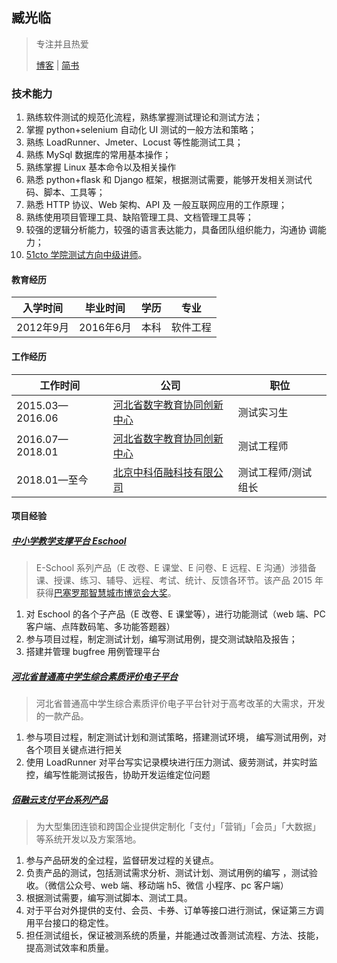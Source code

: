 ## 臧光临

> 专注并且热爱
>
>  [博客](http://blog.51cto.com/prestest) | [简书](https://www.jianshu.com/u/95b597e86682)

### 技术能力

1. 熟练软件测试的规范化流程，熟练掌握测试理论和测试方法；
2. 掌握 python+selenium 自动化 UI 测试的一般方法和策略；
3. 熟练 LoadRunner、Jmeter、Locust 等性能测试工具；
4. 熟练 MySql 数据库的常用基本操作；
5. 熟练掌握 Linux 基本命令以及相关操作
6. 熟悉 python+flask 和 Django 框架，根据测试需要，能够开发相关测试代 码、脚本、工具等；
7. 熟悉 HTTP 协议、Web 架构、API 及 一般互联网应用的工作原理；
8. 熟练使用项目管理工具、缺陷管理工具、文档管理工具等；
9. 较强的逻辑分析能力，较强的语言表达能力，具备团队组织能力，沟通协 调能力；
10. [51cto 学院测试方向中级讲师](http://edu.51cto.com/lecturer/11362657.html)。

#### 教育经历

| 入学时间  | 毕业时间  | 学历 | 专业     |
| --------- | --------- | ---- | -------- |
| 2012年9月 | 2016年6月 | 本科 | 软件工程 |

#### 工作经历

| 工作时间        | 公司                                                         | 职位                |
| --------------- | ------------------------------------------------------------ | ------------------- |
| 2015.03—2016.06 | [河北省数字教育协同创新中心](http://sxxy.hebtu.edu.cn/a/2014/10/24/1507598700053.html) | 测试实习生          |
| 2016.07—2018.01 | [河北省数字教育协同创新中心](http://sxxy.hebtu.edu.cn/a/2014/10/24/1507598700053.html) | 测试工程师          |
| 2018.01—至今    | [北京中科佰融科技有限公司](http://www.bryzf.com/)            | 测试工程师/测试组长 |

#### 项目经验

##### [中小学教学支撑平台 Eschool ](http://eschool.hebtu.edu.cn)

> E-School 系列产品（E 改卷、E 课堂、E 问卷、E 远程、E 沟通）涉猎备课、授课、练习、辅导、远程、考试、统计、反馈各环节。该产品 2015 年获得[巴塞罗那智慧城市博览会大奖](http://www.hebtu.edu.cn/a/2015/11/19/20151119130745.html)。

1. 对 Eschool 的各个子产品（E 改卷、E 课堂等），进行功能测试（web 端、PC 客户端、点阵数码笔、多功能答题器）
2. 参与项目过程，制定测试计划，编写测试用例，提交测试缺陷及报告；
3. 搭建并管理 bugfree 用例管理平台

##### [河北省普通高中学生综合素质评价电子平台 ](http://gzzs.hee.gov.cn)

> 河北省普通高中学生综合素质评价电子平台针对于高考改革的大需求，开发的一款产品。

1. 参与项目过程，制定测试计划和测试策略，搭建测试环境， 编写测试用例，对各个项目关键点进行把关
2. 使用 LoadRunner 对平台写实记录模块进行压力测试、疲劳测试，并实时监控，编写性能测试报告，协助开发运维定位问题

##### [佰融云支付平台系列产品](http://www.bryzf.com/)

> 为大型集团连锁和跨国企业提供定制化「支付」「营销」「会员」「大数据」等系统开发以及方案落地。

1. 参与产品研发的全过程，监督研发过程的关键点。
2. 负责产品的测试，包括测试需求分析、测试计划、测试用例的编写 ，测试验收。（微信公众号、web 端、移动端 h5、微信 小程序、pc 客户端）
3. 根据测试需要，编写测试脚本、测试工具。
4. 对于平台对外提供的支付、会员、卡券、订单等接口进行测试，保证第三方调用平台接口的稳定性。
5. 担任测试组长，保证被测系统的质量，并能通过改善测试流程、方法、技能，提高测试效率和质量。
